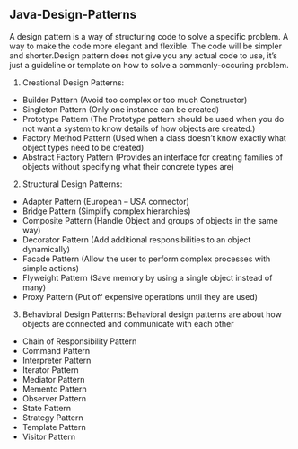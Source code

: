## Java-Design-Patterns

A design pattern is a way of structuring code to solve a specific problem. A way to make the code more elegant and flexible. The code will be simpler and shorter.Design pattern does not give you any actual code to use, it’s just a guideline or template on how to solve a commonly-occuring problem. 

1. Creational Design Patterns:
-	Builder Pattern (Avoid too complex or too much Constructor)
-	Singleton Pattern (Only one instance can be created)
-	Prototype Pattern (The Prototype pattern should be used when you do not want a system to know details of how objects are created.)
-	Factory Method Pattern (Used when a class doesn’t know exactly what object types need to be created)
-	Abstract Factory Pattern (Provides an interface for creating families of objects without specifying what their concrete types are)


2. Structural Design Patterns:
-	Adapter Pattern (European – USA connector)
-	Bridge Pattern (Simplify complex hierarchies)
-	Composite Pattern (Handle Object and groups of objects in the same way)
-	Decorator Pattern (Add additional responsibilities to an object dynamically)
-	Facade Pattern (Allow the user to perform complex processes with simple actions)
-	Flyweight Pattern (Save memory by using a single object instead of many)
-	Proxy Pattern (Put off expensive operations until they are used)


3. Behavioral Design Patterns:
Behavioral design patterns are about how objects are connected and communicate with each other
-	Chain of Responsibility Pattern 
-	Command Pattern
-	Interpreter Pattern
-	Iterator Pattern
-	Mediator Pattern
-	Memento Pattern
-	Observer Pattern
-	State Pattern
-	Strategy Pattern
-	Template Pattern
-	Visitor Pattern
